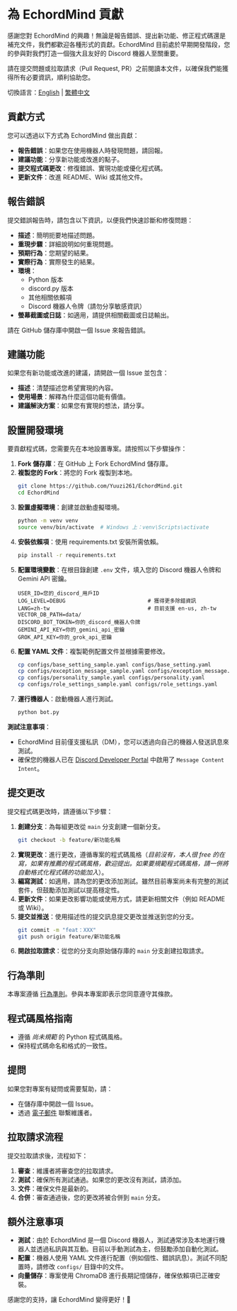 # 為 EchordMind 貢獻

感謝您對 EchordMind 的興趣！無論是報告錯誤、提出新功能、修正程式碼還是補充文件，我們都歡迎各種形式的貢獻。EchordMind 目前處於早期開發階段，您的參與對我們打造一個強大且友好的 Discord 機器人至關重要。

請在提交問題或拉取請求（Pull Request, PR）之前閱讀本文件，以確保我們能獲得所有必要資訊，順利協助您。

切換語言：[English](https://github.com/Yuuzi261/EchordMind/blob/main/docs/CONTRIBUTING.md) | [繁體中文](https://github.com/Yuuzi261/EchordMind/blob/main/docs/zh-tw/CONTRIBUTING_zh.md)

## 貢獻方式

您可以透過以下方式為 EchordMind 做出貢獻：

- **報告錯誤**：如果您在使用機器人時發現問題，請回報。
- **建議功能**：分享新功能或改進的點子。
- **提交程式碼更改**：修復錯誤、實現功能或優化程式碼。
- **更新文件**：改進 README、Wiki 或其他文件。

## 報告錯誤

提交錯誤報告時，請包含以下資訊，以便我們快速診斷和修復問題：

- **描述**：簡明扼要地描述問題。
- **重現步驟**：詳細說明如何重現問題。
- **預期行為**：您期望的結果。
- **實際行為**：實際發生的結果。
- **環境**：
  - Python 版本
  - discord.py 版本
  - 其他相關依賴項
  - Discord 機器人令牌（請勿分享敏感資訊）
- **螢幕截圖或日誌**：如適用，請提供相關截圖或日誌輸出。

請在 GitHub 儲存庫中開啟一個 Issue 來報告錯誤。

## 建議功能

如果您有新功能或改進的建議，請開啟一個 Issue 並包含：

- **描述**：清楚描述您希望實現的內容。
- **使用場景**：解釋為什麼這個功能有價值。
- **建議解決方案**：如果您有實現的想法，請分享。

## 設置開發環境

要貢獻程式碼，您需要先在本地設置專案。請按照以下步驟操作：

1. **Fork 儲存庫**：在 GitHub 上 Fork EchordMind 儲存庫。
2. **複製您的 Fork**：將您的 Fork 複製到本地。
   ```bash
   git clone https://github.com/Yuuzi261/EchordMind.git
   cd EchordMind
   ```
3. **設置虛擬環境**：創建並啟動虛擬環境。
   ```bash
   python -m venv venv
   source venv/bin/activate  # Windows 上：venv\Scripts\activate
   ```
4. **安裝依賴項**：使用 requirements.txt 安裝所需依賴。
   ```bash
   pip install -r requirements.txt
   ```
5. **配置環境變數**：在根目錄創建 `.env` 文件，填入您的 Discord 機器人令牌和 Gemini API 密鑰。
   ```env
   USER_ID=您的_discord_用戶ID
   LOG_LEVEL=DEBUG                          # 獲得更多除錯資訊
   LANG=zh-tw                               # 目前支援 en-us, zh-tw
   VECTOR_DB_PATH=data/
   DISCORD_BOT_TOKEN=你的_discord_機器人令牌
   GEMINI_API_KEY=你的_gemini_api_密鑰
   GROK_API_KEY=你的_grok_api_密鑰
   ```
6. **配置 YAML 文件**：複製範例配置文件並根據需要修改。
   ```bash
   cp configs/base_setting_sample.yaml configs/base_setting.yaml
   cp configs/exception_message_sample.yaml configs/exception_message.yaml
   cp configs/personality_sample.yaml configs/personality.yaml
   cp configs/role_settings_sample.yaml configs/role_settings.yaml
   ```
7. **運行機器人**：啟動機器人進行測試。
   ```bash
   python bot.py
   ```

**測試注意事項**：
- EchordMind 目前僅支援私訊（DM），您可以透過向自己的機器人發送訊息來測試。
- 確保您的機器人已在 [Discord Developer Portal](https://discord.com/developers/applications) 中啟用了 `Message Content Intent`。

## 提交更改

提交程式碼更改時，請遵循以下步驟：

1. **創建分支**：為每組更改從 `main` 分支創建一個新分支。
   ```bash
   git checkout -b feature/新功能名稱
   ```
2. **實現更改**：進行更改，遵循專案的程式碼風格（_目前沒有，本人很 free 的在寫，如果有推薦的程式碼風格，歡迎提出。如果要規範程式碼風格，請一併將自動格式化程式碼的功能加入_）。
3. **編寫測試**：如適用，請為您的更改添加測試。雖然目前專案尚未有完整的測試套件，但鼓勵添加測試以提高穩定性。
4. **更新文件**：如果更改影響功能或使用方式，請更新相關文件（例如 README 或 Wiki）。
5. **提交並推送**：使用描述性的提交訊息提交更改並推送到您的分支。
   ```bash
   git commit -m "feat：XXX"
   git push origin feature/新功能名稱
   ```
6. **開啟拉取請求**：從您的分支向原始儲存庫的 `main` 分支創建拉取請求。

## 行為準則

本專案遵循 [行為準則](https://github.com/Yuuzi261/EchordMind/blob/main/docs/CODE_OF_CONDUCT.md)。參與本專案即表示您同意遵守其條款。

## 程式碼風格指南

- 遵循 _尚未規範_ 的 Python 程式碼風格。
- 保持程式碼命名和格式的一致性。

## 提問

如果您對專案有疑問或需要幫助，請：
- 在儲存庫中開啟一個 Issue。
- 透過 [電子郵件](mailto:yuuzi261@yuuzi.cc) 聯繫維護者。

## 拉取請求流程

提交拉取請求後，流程如下：

1. **審查**：維護者將審查您的拉取請求。
2. **測試**：確保所有測試通過。如果您的更改沒有測試，請添加。
3. **文件**：確保文件是最新的。
4. **合併**：審查通過後，您的更改將被合併到 `main` 分支。

## 額外注意事項

- **測試**：由於 EchordMind 是一個 Discord 機器人，測試通常涉及本地運行機器人並透過私訊與其互動。目前以手動測試為主，但鼓勵添加自動化測試。
- **配置**：機器人使用 YAML 文件進行配置（例如個性、錯誤訊息）。測試不同配置時，請修改 `configs/` 目錄中的文件。
- **向量儲存**：專案使用 ChromaDB 進行長期記憶儲存，確保依賴項已正確安裝。

感謝您的支持，讓 EchordMind 變得更好！🚀